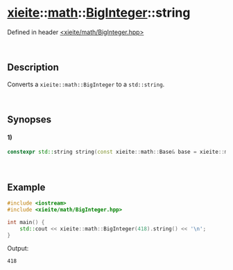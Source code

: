 # [xieite](../../../xieite.md)\:\:[math](../../../math.md)\:\:[BigInteger<Datum>](../../BigInteger.md)\:\:string
Defined in header [<xieite/math/BigInteger.hpp>](../../../../include/xieite/math/BigInteger.hpp)

&nbsp;

## Description
Converts a `xieite::math::BigInteger` to a `std::string`.

&nbsp;

## Synopses
#### 1)
```cpp
constexpr std::string string(const xieite::math::Base& base = xieite::math::decimal) const noexcept;
```

&nbsp;

## Example
```cpp
#include <iostream>
#include <xieite/math/BigInteger.hpp>

int main() {
    std::cout << xieite::math::BigInteger(418).string() << '\n';
}
```
Output:
```
418
```
